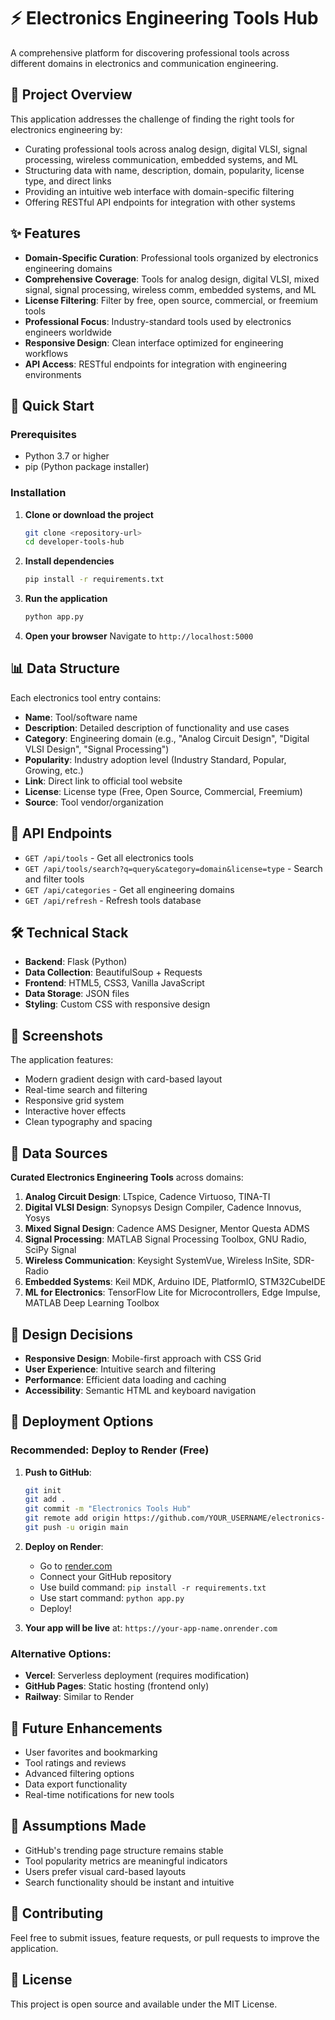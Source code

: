 # ⚡ Electronics Engineering Tools Hub

A comprehensive platform for discovering professional tools across different domains in electronics and communication engineering.

## 🎯 Project Overview

This application addresses the challenge of finding the right tools for electronics engineering by:
- Curating professional tools across analog design, digital VLSI, signal processing, wireless communication, embedded systems, and ML
- Structuring data with name, description, domain, popularity, license type, and direct links
- Providing an intuitive web interface with domain-specific filtering
- Offering RESTful API endpoints for integration with other systems

## ✨ Features

- **Domain-Specific Curation**: Professional tools organized by electronics engineering domains
- **Comprehensive Coverage**: Tools for analog design, digital VLSI, mixed signal, signal processing, wireless comm, embedded systems, and ML
- **License Filtering**: Filter by free, open source, commercial, or freemium tools
- **Professional Focus**: Industry-standard tools used by electronics engineers worldwide
- **Responsive Design**: Clean interface optimized for engineering workflows
- **API Access**: RESTful endpoints for integration with engineering environments

## 🚀 Quick Start

### Prerequisites
- Python 3.7 or higher
- pip (Python package installer)

### Installation

1. **Clone or download the project**
   ```bash
   git clone <repository-url>
   cd developer-tools-hub
   ```

2. **Install dependencies**
   ```bash
   pip install -r requirements.txt
   ```

3. **Run the application**
   ```bash
   python app.py
   ```

4. **Open your browser**
   Navigate to `http://localhost:5000`

## 📊 Data Structure

Each electronics tool entry contains:
- **Name**: Tool/software name
- **Description**: Detailed description of functionality and use cases
- **Category**: Engineering domain (e.g., "Analog Circuit Design", "Digital VLSI Design", "Signal Processing")
- **Popularity**: Industry adoption level (Industry Standard, Popular, Growing, etc.)
- **Link**: Direct link to official tool website
- **License**: License type (Free, Open Source, Commercial, Freemium)
- **Source**: Tool vendor/organization

## 🔌 API Endpoints

- `GET /api/tools` - Get all electronics tools
- `GET /api/tools/search?q=query&category=domain&license=type` - Search and filter tools
- `GET /api/categories` - Get all engineering domains
- `GET /api/refresh` - Refresh tools database

## 🛠️ Technical Stack

- **Backend**: Flask (Python)
- **Data Collection**: BeautifulSoup + Requests
- **Frontend**: HTML5, CSS3, Vanilla JavaScript
- **Data Storage**: JSON files
- **Styling**: Custom CSS with responsive design

## 📱 Screenshots

The application features:
- Modern gradient design with card-based layout
- Real-time search and filtering
- Responsive grid system
- Interactive hover effects
- Clean typography and spacing

## 🔄 Data Sources

**Curated Electronics Engineering Tools** across domains:
1. **Analog Circuit Design**: LTspice, Cadence Virtuoso, TINA-TI
2. **Digital VLSI Design**: Synopsys Design Compiler, Cadence Innovus, Yosys
3. **Mixed Signal Design**: Cadence AMS Designer, Mentor Questa ADMS
4. **Signal Processing**: MATLAB Signal Processing Toolbox, GNU Radio, SciPy Signal
5. **Wireless Communication**: Keysight SystemVue, Wireless InSite, SDR-Radio
6. **Embedded Systems**: Keil MDK, Arduino IDE, PlatformIO, STM32CubeIDE
7. **ML for Electronics**: TensorFlow Lite for Microcontrollers, Edge Impulse, MATLAB Deep Learning Toolbox

## 🎨 Design Decisions

- **Responsive Design**: Mobile-first approach with CSS Grid
- **User Experience**: Intuitive search and filtering
- **Performance**: Efficient data loading and caching
- **Accessibility**: Semantic HTML and keyboard navigation

## 🚀 Deployment Options

### Recommended: Deploy to Render (Free)

1. **Push to GitHub**:
   ```bash
   git init
   git add .
   git commit -m "Electronics Tools Hub"
   git remote add origin https://github.com/YOUR_USERNAME/electronics-tools-hub.git
   git push -u origin main
   ```

2. **Deploy on Render**:
   - Go to [render.com](https://render.com)
   - Connect your GitHub repository
   - Use build command: `pip install -r requirements.txt`
   - Use start command: `python app.py`
   - Deploy!

3. **Your app will be live** at: `https://your-app-name.onrender.com`

### Alternative Options:
- **Vercel**: Serverless deployment (requires modification)
- **GitHub Pages**: Static hosting (frontend only)
- **Railway**: Similar to Render

## 🔮 Future Enhancements

- User favorites and bookmarking
- Tool ratings and reviews
- Advanced filtering options
- Data export functionality
- Real-time notifications for new tools

## 📝 Assumptions Made

- GitHub's trending page structure remains stable
- Tool popularity metrics are meaningful indicators
- Users prefer visual card-based layouts
- Search functionality should be instant and intuitive

## 🤝 Contributing

Feel free to submit issues, feature requests, or pull requests to improve the application.

## 📄 License

This project is open source and available under the MIT License.
